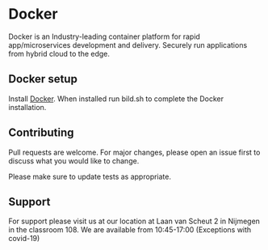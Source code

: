 # Docker
Docker is an Industry-leading container platform for rapid app/microservices development and delivery. Securely run applications from hybrid cloud to the edge.

## Docker setup
Install [Docker](https://www.docker.com/get-started). When installed run bild.sh to complete the Docker installation.

## Contributing
Pull requests are welcome. For major changes, please open an issue first to discuss what you would like to change.

Please make sure to update tests as appropriate.

## Support
For support please visit us at our location at Laan van Scheut 2 in Nijmegen in the classroom 108. We are available from 10:45-17:00 (Exceptions with covid-19)
    